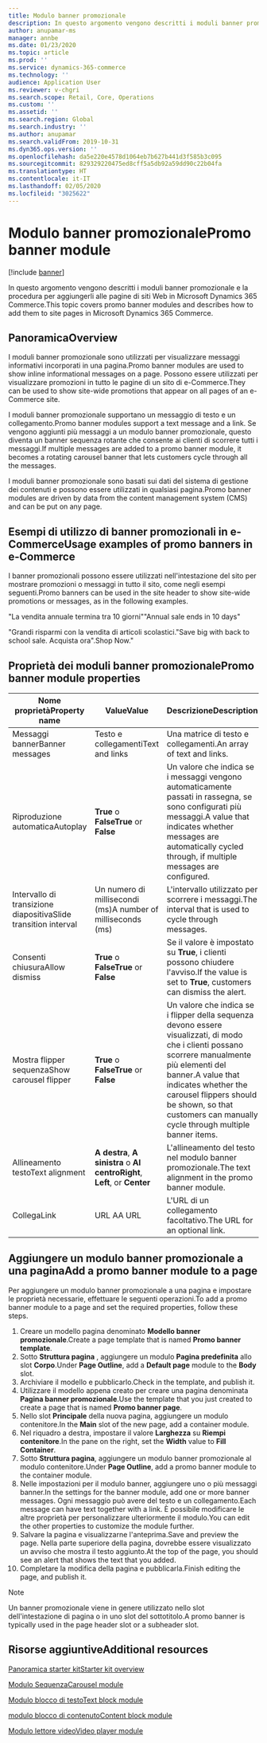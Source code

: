 ```yaml
---
title: Modulo banner promozionale
description: In questo argomento vengono descritti i moduli banner promozionale e la procedura per aggiungerli alle pagine di siti Web in Microsoft Dynamics 365 Commerce.
author: anupamar-ms
manager: annbe
ms.date: 01/23/2020
ms.topic: article
ms.prod: ''
ms.service: dynamics-365-commerce
ms.technology: ''
audience: Application User
ms.reviewer: v-chgri
ms.search.scope: Retail, Core, Operations
ms.custom: ''
ms.assetid: ''
ms.search.region: Global
ms.search.industry: ''
ms.author: anupamar
ms.search.validFrom: 2019-10-31
ms.dyn365.ops.version: ''
ms.openlocfilehash: da5e220e4578d1064eb7b627b441d3f585b3c095
ms.sourcegitcommit: 829329220475ed8cff5a5db92a59dd90c22b04fa
ms.translationtype: HT
ms.contentlocale: it-IT
ms.lasthandoff: 02/05/2020
ms.locfileid: "3025622"
---
```

# <a name="promo-banner-module"></a><span data-ttu-id="d60db-103">Modulo banner promozionale</span><span class="sxs-lookup"><span data-stu-id="d60db-103">Promo banner module</span></span>


[!include [banner](includes/banner.md)]

<span data-ttu-id="d60db-104">In questo argomento vengono descritti i moduli banner promozionale e la procedura per aggiungerli alle pagine di siti Web in Microsoft Dynamics 365 Commerce.</span><span class="sxs-lookup"><span data-stu-id="d60db-104">This topic covers promo banner modules and describes how to add them to site pages in Microsoft Dynamics 365 Commerce.</span></span>

## <a name="overview"></a><span data-ttu-id="d60db-105">Panoramica</span><span class="sxs-lookup"><span data-stu-id="d60db-105">Overview</span></span>

<span data-ttu-id="d60db-106">I moduli banner promozionale sono utilizzati per visualizzare messaggi informativi incorporati in una pagina.</span><span class="sxs-lookup"><span data-stu-id="d60db-106">Promo banner modules are used to show inline informational messages on a page.</span></span> <span data-ttu-id="d60db-107">Possono essere utilizzati per visualizzare promozioni in tutto le pagine di un sito di e-Commerce.</span><span class="sxs-lookup"><span data-stu-id="d60db-107">They can be used to show site-wide promotions that appear on all pages of an e-Commerce site.</span></span> 

<span data-ttu-id="d60db-108">I moduli banner promozionale supportano un messaggio di testo e un collegamento.</span><span class="sxs-lookup"><span data-stu-id="d60db-108">Promo banner modules support a text message and a link.</span></span> <span data-ttu-id="d60db-109">Se vengono aggiunti più messaggi a un modulo banner promozionale, questo diventa un banner sequenza rotante che consente ai clienti di scorrere tutti i messaggi.</span><span class="sxs-lookup"><span data-stu-id="d60db-109">If multiple messages are added to a promo banner module, it becomes a rotating carousel banner that lets customers cycle through all the messages.</span></span> 

<span data-ttu-id="d60db-110">I moduli banner promozionale sono basati sui dati del sistema di gestione dei contenuti e possono essere utilizzati in qualsiasi pagina.</span><span class="sxs-lookup"><span data-stu-id="d60db-110">Promo banner modules are driven by data from the content management system (CMS) and can be put on any page.</span></span>

## <a name="usage-examples-of-promo-banners-in-e-commerce"></a><span data-ttu-id="d60db-111">Esempi di utilizzo di banner promozionali in e-Commerce</span><span class="sxs-lookup"><span data-stu-id="d60db-111">Usage examples of promo banners in e-Commerce</span></span>

<span data-ttu-id="d60db-112">I banner promozionali possono essere utilizzati nell'intestazione del sito per mostrare promozioni o messaggi in tutto il sito, come negli esempi seguenti.</span><span class="sxs-lookup"><span data-stu-id="d60db-112">Promo banners can be used in the site header to show site-wide promotions or messages, as in the following examples.</span></span>

<span data-ttu-id="d60db-113">"La vendita annuale termina tra 10 giorni"</span><span class="sxs-lookup"><span data-stu-id="d60db-113">"Annual sale ends in 10 days"</span></span>

<span data-ttu-id="d60db-114">"Grandi risparmi con la vendita di articoli scolastici.</span><span class="sxs-lookup"><span data-stu-id="d60db-114">"Save big with back to school sale.</span></span> <span data-ttu-id="d60db-115">Acquista ora".</span><span class="sxs-lookup"><span data-stu-id="d60db-115">Shop Now."</span></span>

## <a name="promo-banner-module-properties"></a><span data-ttu-id="d60db-116">Proprietà dei moduli banner promozionale</span><span class="sxs-lookup"><span data-stu-id="d60db-116">Promo banner module properties</span></span>

| <span data-ttu-id="d60db-117">Nome proprietà</span><span class="sxs-lookup"><span data-stu-id="d60db-117">Property name</span></span>             | <span data-ttu-id="d60db-118">Value</span><span class="sxs-lookup"><span data-stu-id="d60db-118">Value</span></span>                              | <span data-ttu-id="d60db-119">Descrizione</span><span class="sxs-lookup"><span data-stu-id="d60db-119">Description</span></span> |
|---------------------------|------------------------------------|-------------|
| <span data-ttu-id="d60db-120">Messaggi banner</span><span class="sxs-lookup"><span data-stu-id="d60db-120">Banner messages</span></span>           | <span data-ttu-id="d60db-121">Testo e collegamenti</span><span class="sxs-lookup"><span data-stu-id="d60db-121">Text and links</span></span>                     | <span data-ttu-id="d60db-122">Una matrice di testo e collegamenti.</span><span class="sxs-lookup"><span data-stu-id="d60db-122">An array of text and links.</span></span> |
| <span data-ttu-id="d60db-123">Riproduzione automatica</span><span class="sxs-lookup"><span data-stu-id="d60db-123">Autoplay</span></span>                  | <span data-ttu-id="d60db-124">**True** o **False**</span><span class="sxs-lookup"><span data-stu-id="d60db-124">**True** or **False**</span></span>              | <span data-ttu-id="d60db-125">Un valore che indica se i messaggi vengono automaticamente passati in rassegna, se sono configurati più messaggi.</span><span class="sxs-lookup"><span data-stu-id="d60db-125">A value that indicates whether messages are automatically cycled through, if multiple messages are configured.</span></span> |
| <span data-ttu-id="d60db-126">Intervallo di transizione diapositiva</span><span class="sxs-lookup"><span data-stu-id="d60db-126">Slide transition interval</span></span> | <span data-ttu-id="d60db-127">Un numero di millisecondi (ms)</span><span class="sxs-lookup"><span data-stu-id="d60db-127">A number of milliseconds (ms)</span></span>      | <span data-ttu-id="d60db-128">L'intervallo utilizzato per scorrere i messaggi.</span><span class="sxs-lookup"><span data-stu-id="d60db-128">The interval that is used to cycle through messages.</span></span> |
| <span data-ttu-id="d60db-129">Consenti chiusura</span><span class="sxs-lookup"><span data-stu-id="d60db-129">Allow dismiss</span></span>             | <span data-ttu-id="d60db-130">**True** o **False**</span><span class="sxs-lookup"><span data-stu-id="d60db-130">**True** or **False**</span></span>              | <span data-ttu-id="d60db-131">Se il valore è impostato su **True**, i clienti possono chiudere l'avviso.</span><span class="sxs-lookup"><span data-stu-id="d60db-131">If the value is set to **True**, customers can dismiss the alert.</span></span> |
| <span data-ttu-id="d60db-132">Mostra flipper sequenza</span><span class="sxs-lookup"><span data-stu-id="d60db-132">Show carousel flipper</span></span>     | <span data-ttu-id="d60db-133">**True** o **False**</span><span class="sxs-lookup"><span data-stu-id="d60db-133">**True** or **False**</span></span>              | <span data-ttu-id="d60db-134">Un valore che indica se i flipper della sequenza devono essere visualizzati, di modo che i clienti possano scorrere manualmente più elementi del banner.</span><span class="sxs-lookup"><span data-stu-id="d60db-134">A value that indicates whether the carousel flippers should be shown, so that customers can manually cycle through multiple banner items.</span></span> |
| <span data-ttu-id="d60db-135">Allineamento testo</span><span class="sxs-lookup"><span data-stu-id="d60db-135">Text alignment</span></span>            | <span data-ttu-id="d60db-136">**A destra**, **A sinistra** o **Al centro**</span><span class="sxs-lookup"><span data-stu-id="d60db-136">**Right**, **Left**, or **Center**</span></span> | <span data-ttu-id="d60db-137">L'allineamento del testo nel modulo banner promozionale.</span><span class="sxs-lookup"><span data-stu-id="d60db-137">The text alignment in the promo banner module.</span></span> |
| <span data-ttu-id="d60db-138">Collega</span><span class="sxs-lookup"><span data-stu-id="d60db-138">Link</span></span>                      | <span data-ttu-id="d60db-139">URL A</span><span class="sxs-lookup"><span data-stu-id="d60db-139">A URL</span></span>                              | <span data-ttu-id="d60db-140">L'URL di un collegamento facoltativo.</span><span class="sxs-lookup"><span data-stu-id="d60db-140">The URL for an optional link.</span></span> |

## <a name="add-a-promo-banner-module-to-a-page"></a><span data-ttu-id="d60db-141">Aggiungere un modulo banner promozionale a una pagina</span><span class="sxs-lookup"><span data-stu-id="d60db-141">Add a promo banner module to a page</span></span> 

<span data-ttu-id="d60db-142">Per aggiungere un modulo banner promozionale a una pagina e impostare le proprietà necessarie, effettuare le seguenti operazioni.</span><span class="sxs-lookup"><span data-stu-id="d60db-142">To add a promo banner module to a page and set the required properties, follow these steps.</span></span>

1. <span data-ttu-id="d60db-143">Creare un modello pagina denominato **Modello banner promozionale**.</span><span class="sxs-lookup"><span data-stu-id="d60db-143">Create a page template that is named **Promo banner template**.</span></span>
1. <span data-ttu-id="d60db-144">Sotto **Struttura pagina** , aggiungere un modulo **Pagina predefinita** allo slot **Corpo**.</span><span class="sxs-lookup"><span data-stu-id="d60db-144">Under **Page Outline**, add a **Default page** module to the **Body** slot.</span></span> 
1. <span data-ttu-id="d60db-145">Archiviare il modello e pubblicarlo.</span><span class="sxs-lookup"><span data-stu-id="d60db-145">Check in the template, and publish it.</span></span> 
1. <span data-ttu-id="d60db-146">Utilizzare il modello appena creato per creare una pagina denominata **Pagina banner promozionale**.</span><span class="sxs-lookup"><span data-stu-id="d60db-146">Use the template that you just created to create a page that is named **Promo banner page**.</span></span> 
1. <span data-ttu-id="d60db-147">Nello slot **Principale** della nuova pagina, aggiungere un modulo contenitore.</span><span class="sxs-lookup"><span data-stu-id="d60db-147">In the **Main** slot of the new page, add a container module.</span></span> 
1. <span data-ttu-id="d60db-148">Nel riquadro a destra, impostare il valore **Larghezza** su **Riempi contenitore**.</span><span class="sxs-lookup"><span data-stu-id="d60db-148">In the pane on the right, set the **Width** value to **Fill Container**.</span></span>
1. <span data-ttu-id="d60db-149">Sotto **Struttura pagina**, aggiungere un modulo banner promozionale al modulo contenitore.</span><span class="sxs-lookup"><span data-stu-id="d60db-149">Under **Page Outline**, add a promo banner module to the container module.</span></span>
1. <span data-ttu-id="d60db-150">Nelle impostazioni per il modulo banner, aggiungere uno o più messaggi banner.</span><span class="sxs-lookup"><span data-stu-id="d60db-150">In the settings for the banner module, add one or more banner messages.</span></span> <span data-ttu-id="d60db-151">Ogni messaggio può avere del testo e un collegamento.</span><span class="sxs-lookup"><span data-stu-id="d60db-151">Each message can have text together with a link.</span></span> <span data-ttu-id="d60db-152">È possibile modificare le altre proprietà per personalizzare ulteriormente il modulo.</span><span class="sxs-lookup"><span data-stu-id="d60db-152">You can edit the other properties to customize the module further.</span></span>
1. <span data-ttu-id="d60db-153">Salvare la pagina e visualizzarne l'anteprima.</span><span class="sxs-lookup"><span data-stu-id="d60db-153">Save and preview the page.</span></span> <span data-ttu-id="d60db-154">Nella parte superiore della pagina, dovrebbe essere visualizzato un avviso che mostra il testo aggiunto.</span><span class="sxs-lookup"><span data-stu-id="d60db-154">At the top of the page, you should see an alert that shows the text that you added.</span></span>
1. <span data-ttu-id="d60db-155">Completare la modifica della pagina e pubblicarla.</span><span class="sxs-lookup"><span data-stu-id="d60db-155">Finish editing the page, and publish it.</span></span> 

> [!NOTE]
> <span data-ttu-id="d60db-156">Un banner promozionale viene in genere utilizzato nello slot dell'intestazione di pagina o in uno slot del sottotitolo.</span><span class="sxs-lookup"><span data-stu-id="d60db-156">A promo banner is typically used in the page header slot or a subheader slot.</span></span>


## <a name="additional-resources"></a><span data-ttu-id="d60db-157">Risorse aggiuntive</span><span class="sxs-lookup"><span data-stu-id="d60db-157">Additional resources</span></span>

[<span data-ttu-id="d60db-158">Panoramica starter kit</span><span class="sxs-lookup"><span data-stu-id="d60db-158">Starter kit overview</span></span>](starter-kit-overview.md)

[<span data-ttu-id="d60db-159">Modulo Sequenza</span><span class="sxs-lookup"><span data-stu-id="d60db-159">Carousel module</span></span>](add-carousel.md)

[<span data-ttu-id="d60db-160">Modulo blocco di testo</span><span class="sxs-lookup"><span data-stu-id="d60db-160">Text block module</span></span>](add-content-rich-block.md)

[<span data-ttu-id="d60db-161">modulo blocco di contenuto</span><span class="sxs-lookup"><span data-stu-id="d60db-161">Content block module</span></span>](add-hero-module.md)

[<span data-ttu-id="d60db-162">Modulo lettore video</span><span class="sxs-lookup"><span data-stu-id="d60db-162">Video player module</span></span>](add-video-player.md)
